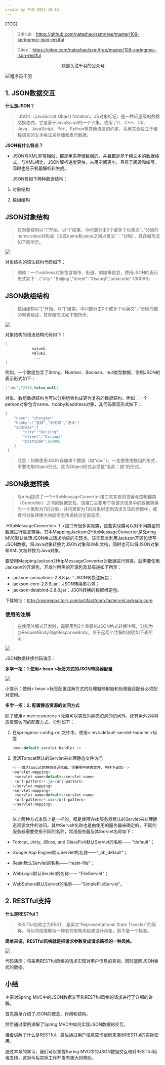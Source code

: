 ```yaml
---
create by 千羽 2021-10-12
---
```


[TOC]

> GitHub：https://github.com/nateshao/ssm/tree/master/109-springmvc-json-restful
>
> Gitee：https://gitee.com/nateshao/ssm/tree/master/109-springmvc-json-restful

<center>欢迎关注千羽的公众号</center>

![程序员千羽](https://gitee.com/nateshao/images/raw/master/img/20211021102040.jpg)





## 1. JSON数据交互 

**什么是JSON？**

> ​    JSON（JavaScript Object Notation，JS对象标记）是一种轻量级的数据交换格式。它是基于JavaScript的一个子集，使用了C、C++、C#、Java、JavaScript、Perl、Python等其他语言的约定，采用完全独立于编程语言的文本格式来存储和表示数据。 

**JSON有什么特点？**

- JSON与XML非常相似，都是用来存储数据的，并且都是基于纯文本的数据格式。与XML相比，JSON解析速度更快，占用空间更小，且易于阅读和编写，同时也易于机器解析和生成。

   JSON有如下两种数据结构：

1. 对象结构

2. 数组结构

   

## JSON对象结构

>  在对象结构以“{”开始，以“}”结束。中间部分由0个或多个以英文“，”分隔的name:value对构成（注意name和value之间以英文“：”分隔），其存储形式如下图所示。

![](https://gitee.com/nateshao/images/raw/master/img/20211019223948.png)

  对象结构的语法结构代码如下：

>例如：一个address对象包含城市、街道、邮编等信息，使用JSON的表示形式如下：{"city":"Beijing","street":"Xisanqi","postcode":100096}

## JSON数组结构

>  数组结构以“[”开始，以“]”结束。中间部分由0个或多个以英文“，”分隔的值的列表组成，其存储形式如下图所示。

![](https://gitee.com/nateshao/images/raw/master/img/20211019224013.png)

  对象结构的语法结构代码如下：

```java
[
            value1,
            value2,
             ...
]
```

  例如，一个数组包含了String、Number、Boolean、null类型数据，使用JSON的表示形式如下：

```java
["abc",12345,false,null]
```

对象、数组数据结构也可以分别组合构成更为复杂的数据结构。例如：一个person对象包含name、hobby和address对象，其代码表现形式如下：

```java
{
    "name": "zhangsan"
    "hobby":["篮球","羽毛球","游泳"]
    "address":{
        "city":"Beijing"
        "street":"Xisanqi"
        "postcode":100096
    }
 }
```

>  注意：如果使用JSON存储单个数据（如“abc”），一定要使用数组的形式，不要使用Object形式，因为Object形式必须是“名称：值”的形式。

## JSON数据转换

>    Spring提供了一个HttpMessageConverter<T>接口来实现浏览器与控制器类（Controller）之间的数据交互。该接口主要用于将请求信息中的数据转换为一个类型为T的对象，并将类型为T的对象绑定到请求方法的参数中，或者将对象转换为响应信息传递给浏览器显示。

​    HttpMessageConverter< T >接口有很多实现类，这些实现类可以对不同类型的数据进行信息转换。其中MappingJackson2HttpMessageConverter是Spring MVC默认处理JSON格式请求响应的实现类。该实现类利用Jackson开源包读写JSON数据，将Java对象转换为JSON对象和XML文档，同时也可以将JSON对象和XML文档转换为Java对象。

   要使用MappingJackson2HttpMessageConverter对数据进行转换，就需要使用Jackson的开源包，开发时所需的开源包及其描述如下所示：

- jackson-annoations-2.8.8.jar：JSON转换注解包；
- jackson-core-2.8.8.jar：JSON转换核心包；
- jackson-databind-2.8.8.jar：JSON转换的数据绑定包。

下载地址：http://mvnrepository.com/artifact/com.fasterxml.jackson.core

### 使用的注解

>   在使用注解式开发时，需要用到2个重要的JSON格式转换注解，分别为@RequestBody和@ResponseBody，关于这两个注解的说明如下表所示：

![](https://gitee.com/nateshao/images/raw/master/img/20211019224437.png)

JSON数据转换代码演示：





**多学一招：1.使用< bean >标签方式的JSON转换器配置**

![](https://gitee.com/nateshao/images/raw/master/img/20211019224645.png)

小提示：使用< bean >标签配置注解方式的处理器映射器和处理器适配器必须配对使用。

**多学一招：2. 配置静态资源的访问方式**

除了使用< mvc:resources >元素可以实现对静态资源的访问外，还有另外2种静态资源访问的配置方式，分别如下：

1. 在springmvc-config.xml文件中，使用< mvc:default-servlet-handler >标签

   ```java
   <mvc:default-servlet-handler />
   ```

2. 激活Tomcat默认的Servlet来处理静态文件访问

   ```java
   <!--激活tomcat的静态资源拦截，需要哪些静态文件，再往下追加-->
   <servlet-mapping>
   	<servlet-name>default</servlet-name>
   	<url-pattern>*.js</url-pattern>
   </servlet-mapping>
   <servlet-mapping>
   	<servlet-name>default</servlet-name>
   	<url-pattern>*.css</url-pattern>
   </servlet-mapping>
   ...
   ```

   以上两种方式本质上是一样的，都是使用Web服务器默认的Servlet来处理静态资源文件的访问。其中Servelt名称也是由使用的服务器来确定的，不同的服务器需要使用不同的名称，常用服务器及其Servlet名称如下：

- Tomcat, Jetty, JBoss, and GlassFish默认Servlet的名称—— "default"；

- Google App Engine默认Servlet的名称——"_ah_default"；

- Resin默认Servlet的名称——"resin-file"；
- WebLogic默认Servlet的名称—— "FileServlet"；
- WebSphere默认Servlet的名称——"SimpleFileServlet"。

## 2. RESTful支持

**什么是RESTful？**

>    RESTful也称之为REST，是英文“Representational State Transfer”的简称。可以将他理解为一种软件架构风格或设计风格，而不是一个标准。

**简单来说，RESTful风格就是把请求参数变成请求路径的一种风格。**

![](https://gitee.com/nateshao/images/raw/master/img/20211019225212.png)

代码演示：将采用RESTful风格的请求实现对用户信息的查询，同时返回JSON格式的数据。

## 小结

主要对Spring MVC中的JSON数据交互和RESTful风格的请求进行了详细的讲解。

首先简单介绍了JSON的概念、作用和结构，

然后通过案例讲解了Spring MVC中如何实现JSON数据的交互。

接着讲解了什么是RESTful，最后通过用户信息查询案例来演示RESTful的实际使用。

通过本章的学习，我们可以掌握Spring MVC中的JSON数据交互和对RESTful风格支持，这对今后实际工作开发有极大的帮助。









